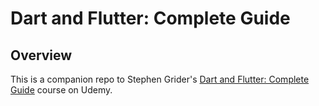 # Dart and Flutter: Complete Guide
## Overview
This is a companion repo to Stephen Grider's [Dart and Flutter: Complete Guide](https://github.com/jcelder/dart_and_flutter_complete_guide.git) course on Udemy.